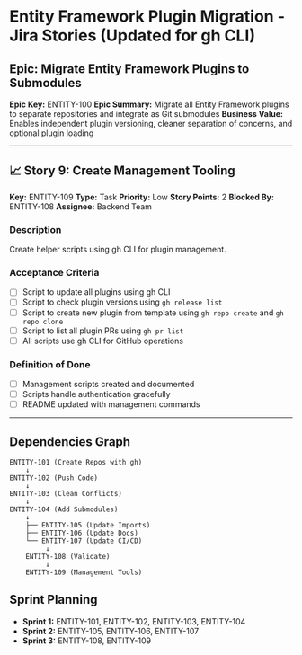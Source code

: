 # Entity Framework Plugin Migration - Jira Stories (Updated for gh CLI)

## Epic: Migrate Entity Framework Plugins to Submodules
**Epic Key:** ENTITY-100
**Epic Summary:** Migrate all Entity Framework plugins to separate repositories and integrate as Git submodules
**Business Value:** Enables independent plugin versioning, cleaner separation of concerns, and optional plugin loading

---









## 📈 Story 9: Create Management Tooling
**Key:** ENTITY-109
**Type:** Task
**Priority:** Low
**Story Points:** 2
**Blocked By:** ENTITY-108
**Assignee:** Backend Team

### Description
Create helper scripts using gh CLI for plugin management.

### Acceptance Criteria
- [ ] Script to update all plugins using gh CLI
- [ ] Script to check plugin versions using `gh release list`
- [ ] Script to create new plugin from template using `gh repo create` and `gh repo clone`
- [ ] Script to list all plugin PRs using `gh pr list`
- [ ] All scripts use gh CLI for GitHub operations

### Definition of Done
- [ ] Management scripts created and documented
- [ ] Scripts handle authentication gracefully
- [ ] README updated with management commands

---

## Dependencies Graph
```
ENTITY-101 (Create Repos with gh)
    ↓
ENTITY-102 (Push Code)
    ↓
ENTITY-103 (Clean Conflicts)
    ↓
ENTITY-104 (Add Submodules)
    ↓
    ├── ENTITY-105 (Update Imports)
    ├── ENTITY-106 (Update Docs)
    └── ENTITY-107 (Update CI/CD)
         ↓
    ENTITY-108 (Validate)
         ↓
    ENTITY-109 (Management Tools)
```

## Sprint Planning
- **Sprint 1:** ENTITY-101, ENTITY-102, ENTITY-103, ENTITY-104
- **Sprint 2:** ENTITY-105, ENTITY-106, ENTITY-107
- **Sprint 3:** ENTITY-108, ENTITY-109
